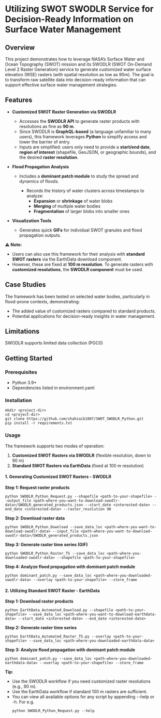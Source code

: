 # Utilizing SWOT SWODLR Service for Decision-Ready Information on Surface Water Management

## Overview

This project demonstrates how to leverage NASA’s Surface Water and Ocean Topography (SWOT) mission and its SWODLR (SWOT On-Demand Level 2 Raster Generation) service to generate customized water surface elevation (WSE) rasters (with spatial resolution as low as 90m). The goal is to transform raw satellite data into decision-ready information that can support effective surface water management strategies.

## Features  

- **Customized SWOT Raster Generation via SWODLR**  
  - Accesses the **SWODLR API** to generate raster products with resolutions as fine as **90 m**.  
  - Since SWODLR is **GraphQL-based** (a language unfamiliar to many users), this framework leverages **Python** to simplify access and lower the barrier of entry.  
  - Inputs are simplified: users only need to provide a **start/end date**, **region of interest** (shapefile, GeoJSON, or geographic bounds), and the desired **raster resolution**.  

- **Flood Propagation Analysis**  
  - Includes a **dominant patch module** to study the spread and dynamics of floods.  

    - Records the history of water clusters across timestamps to analyze:  
        - **Expansion** or **shrinkage** of water blobs  
        - **Merging** of multiple water bodies  
        - **Fragmentation** of larger blobs into smaller ones  

- **Visualization Tools**  
  - Generates quick **GIFs** for individual SWOT granules and flood propagation outputs.  

⚠️ **Note:**  

  - Users can also use this framework for their analysis with **standard SWOT rasters** via the EarthData download component.  
  - However, these are fixed at **100 m resolution**. To generate rasters with **customized resolutions**, the **SWODLR component** must be used.  

## Case Studies

The framework has been tested on selected water bodies, particularly in flood-prone contexts, demonstrating:
- The added value of customized rasters compared to standard products.
- Potential applications for decision-ready insights in water management.

## Limitations

SWODLR supports limited data collection (PGC0) 

## Getting Started
### Prerequisites
- Python 3.9+
- Dependencies listed in environment.yaml

### Installation
```
mkdir <project-dir>
cd <project-dir>
git clone https://github.com/shahzaib1007/SWOT_SWODLR_Python.git  
pip install -r requirements.txt
```

### Usage

The framework supports two modes of operation:  
1. **Customized SWOT Rasters via SWODLR** (flexible resolution, down to 90 m)  
2. **Standard SWOT Rasters via EarthData** (fixed at 100 m resolution)  

#### 1. Generating Customized SWOT Rasters - SWODLR
**Step 1: Request raster products**
```
python SWODLR_Python_Request.py --shapefile <path-to-your-shapefile> --output_file <path-where-you-want-to-download-swodlr-data>/SWODLR_generated_products.json --start_date <interested-date> --end_date <interested-date> --raster_resolution 90
```

**Step 2: Download raster data**
```
python SWODLR_Python_Download --save_data_loc <path-where-you-want-to-download-swodlr-data> --input_file <path-where-you-want-to-download-swodlr-data>/SWODLR_generated_products.json
```

**Step 3: Generate raster time series (GIF)**
```
python SWODLR_Python_Raster_TS --save_data_loc <path-where-you-downloaded-swodlr-data> --shapefile <path-to-your-shapefile>
```

**Step 4: Analyze flood propagation with dominant patch module**
```
python dominant_patch.py --save_data_loc <path-where-you-downloaded-swodlr-data> --overlay <path-to-your-shapefile> --store_frame
```


#### 2. Utilizing Standard SWOT Raster - EarthData
**Step 1: Download raster products**
```
python EarthData_Automated_Download.py --shapefile <path-to-your-shapefile> --save_data_loc <path-where-you-want-to-download-earthdata-data> --start_date <interested-date> --end_date <interested-date> 
```

**Step 2: Generate raster time series**
```
python EarthData_Automated_Raster_TS.py --overlay <path-to-your-shapefile> --save_data_loc <path-where-you-downloaded-earthdata-data> 
```

**Step 3: Analyze flood propagation with dominant patch module**
```
python dominant_patch.py --save_data_loc <path-where-you-downloaded-earthdata-data> --overlay <path-to-your-shapefile> --store_frame
```


**Tip:**

 - Use the SWODLR workflow if you need customized raster resolutions (e.g., 90 m).  
 - Use the EarthData workflow if standard 100 m rasters are sufficient.  
 - You can view all available options for any script by appending --help or -h. For e.g. 
    ```
    python SWODLR_Python_Request.py --help
    ```

